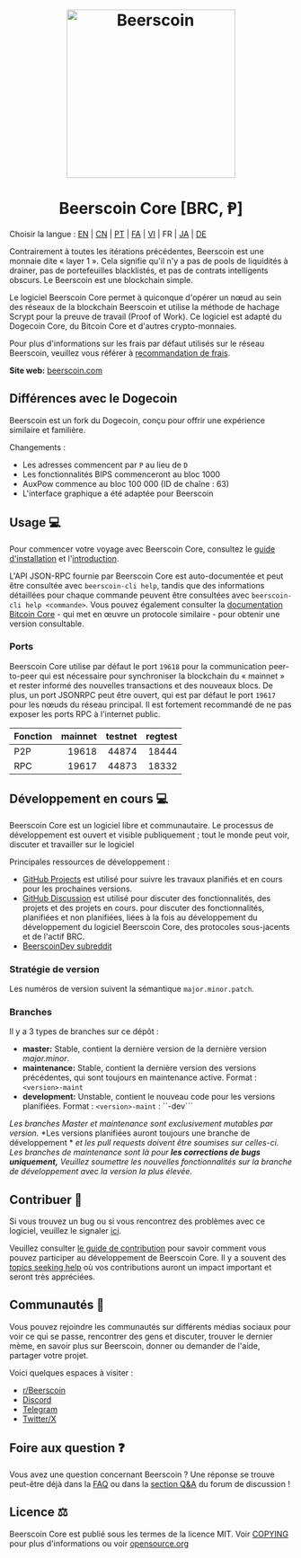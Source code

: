 <h1 align="center">
<img src="https://i.imgur.com/DDkfI9i.png" alt="Beerscoin" width="300"/>
<br/><br/>
Beerscoin Core [BRC, Ᵽ]  
</h1>

Choisir la langue : [EN](./README.md) | [CN](./README_zh_CN.md) | [PT](./README_pt_BR.md) | [FA](./README_fa_IR.md) | [VI](./README_vi_VN.md) | FR | [JA](./README_ja_JP.md) | [DE](./README_de_DE.md)

Contrairement à toutes les itérations précédentes, Beerscoin est une monnaie dite « layer 1 ». Cela signifie qu'il n'y a pas de pools de liquidités à drainer, pas de portefeuilles blacklistés, et pas de contrats intelligents obscurs. Le Beerscoin est une blockchain simple.

Le logiciel Beerscoin Core permet à quiconque d'opérer un nœud au sein des réseaux de la blockchain Beerscoin et utilise la méthode de hachage Scrypt pour la preuve de travail (Proof of Work). Ce logiciel est adapté du Dogecoin Core, du Bitcoin Core et d'autres crypto-monnaies.

Pour plus d'informations sur les frais par défaut utilisés sur le réseau Beerscoin, veuillez vous référer à [recommandation de frais](doc/fee-recommendation.md).

**Site web:** [beerscoin.com](https://beerscoin.com)

## Différences avec le Dogecoin

Beerscoin est un fork du Dogecoin, conçu pour offrir une expérience similaire et familière.

Changements :

* Les adresses commencent par `P` au lieu de `D`
* Les fonctionnalités BIPS commenceront au bloc 1000
* AuxPow commence au bloc 100 000 (ID de chaîne : 63)
* L'interface graphique a été adaptée pour Beerscoin

## Usage 💻

Pour commencer votre voyage avec Beerscoin Core, consultez le [guide d'installation](INSTALL.md) et l'[introduction](doc/getting-started.md).

L'API JSON-RPC fournie par Beerscoin Core est auto-documentée et peut être consultée avec `beerscoin-cli help`, tandis que des informations détaillées pour chaque commande peuvent être consultées avec `beerscoin-cli help <commande>`. Vous pouvez également consulter la [documentation Bitcoin Core](https://developer.bitcoin.org/reference/rpc/) - qui met en œuvre un protocole similaire - pour obtenir une version consultable.

### Ports

Beerscoin Core utilise par défaut le port `19618` pour la communication peer-to-peer 
qui est nécessaire pour synchroniser la blockchain du « mainnet » et rester informé 
des nouvelles transactions et des nouveaux blocs. De plus, un port JSONRPC peut être ouvert, 
qui est par défaut le port `19617` pour les nœuds du réseau principal. 
Il est fortement recommandé de ne pas exposer les ports RPC à l'internet public.

| Fonction | mainnet | testnet | regtest |
| :------- | ------: | ------: | ------: |
| P2P      |   19618 |   44874 |   18444 |
| RPC      |   19617 |   44873 |   18332 |

## Développement en cours 💻

Beerscoin Core est un logiciel libre et communautaire. 
Le processus de développement est ouvert et visible publiquement ; 
tout le monde peut voir, discuter et travailler sur le logiciel

Principales ressources de développement :

* [GitHub Projects](https://github.com/beerscoinppc/beerscoin/projects) est utilisé pour
  suivre les travaux planifiés et en cours pour les prochaines versions.
* [GitHub Discussion](https://github.com/beerscoinppc/beerscoin/discussions) est utilisé pour discuter des fonctionnalités, des projets et des projets en cours.
  pour discuter des fonctionnalités, planifiées et non planifiées, liées à la fois au développement du
  développement du logiciel Beerscoin Core, des protocoles sous-jacents et de l'actif BRC.  
* [BeerscoinDev subreddit](https://www.reddit.com/r/beerscoindev/)

### Stratégie de version
Les numéros de version suivent la sémantique ```major.minor.patch```.

### Branches
Il y a 3 types de branches sur ce dépôt :

- **master:** Stable, contient la dernière version de la dernière version *major.minor*.
- **maintenance:** Stable, contient la dernière version des versions précédentes, qui sont toujours en maintenance active. Format : ```<version>-maint```
- **development:** Unstable, contient le nouveau code pour les versions planifiées. Format : ``<version>-maint`` : ``<version>-dev```

*Les branches Master et maintenance sont exclusivement mutables par version.*
*Les versions planifiées auront toujours une branche de développement *
*et les pull requests doivent être soumises sur celles-ci. Les branches de maintenance sont là pour **les corrections de bugs uniquement,***
*Veuillez soumettre les nouvelles fonctionnalités sur la branche de développement avec la version la plus élevée.*

## Contribuer 🤝

Si vous trouvez un bug ou si vous rencontrez des problèmes avec ce logiciel, 
veuillez le signaler [ici](https://github.com/beerscoinppc/beerscoin/issues/new?assignees=&labels=bug&template=bug_report.md&title=%5Bbug%5D+).

Veuillez consulter [le guide de contribution](CONTRIBUTING.md) pour savoir comment vous pouvez participer au développement de Beerscoin Core. Il y a souvent des
[topics seeking help](https://github.com/beerscoinppc/beerscoin/labels/help%20wanted) où vos contributions auront un impact important et seront très appréciées.

## Communautés 🐸

Vous pouvez rejoindre les communautés sur différents médias sociaux pour voir ce qui se passe, 
rencontrer des gens et discuter, trouver le dernier mème, en savoir plus sur Beerscoin, 
donner ou demander de l'aide, partager votre projet.

Voici quelques espaces à visiter :

* [r/Beerscoin](https://www.reddit.com/r/beerscoin/)
* [Discord](https://beerscoin.com/discord)
* [Telegram](https://t.me/BeerscoinGroup)
* [Twitter/X](https://twitter.com/BeerscoinNetwork)

## Foire aux question ❓

Vous avez une question concernant Beerscoin ? Une réponse se trouve peut-être déjà dans la [FAQ](doc/FAQ.md) ou dans la [section Q&A](https://github.com/beerscoinppc/beerscoin/discussions/categories/q-a) du forum de discussion !

## Licence ⚖️
Beerscoin Core est publié sous les termes de la licence MIT. Voir
[COPYING](COPYING) pour plus d'informations ou voir
[opensource.org](https://opensource.org/licenses/MIT)
